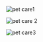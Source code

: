 ![pet care1](https://github.com/HarshaM7/Pet-Care/assets/126338134/0515d8de-0067-46b3-a3fd-1b74ab49e9ce)

![pet care 2](https://github.com/HarshaM7/Pet-Care/assets/126338134/c6d800c4-1072-4659-9e10-da7a6f7d8859)

![pet care3](https://github.com/HarshaM7/Pet-Care/assets/126338134/900145f7-4661-4131-9213-9714696360bf)



